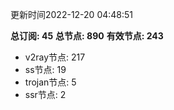 更新时间2022-12-20 04:48:51

**总订阅: 45**
**总节点: 890**
**有效节点: 243**
- v2ray节点: 217
- ss节点: 19
- trojan节点: 5
- ssr节点: 2

